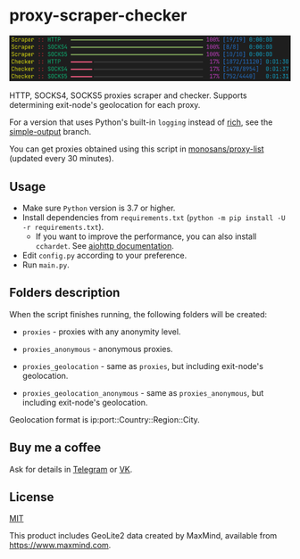 # proxy-scraper-checker

![Screenshot](screenshot.png)

HTTP, SOCKS4, SOCKS5 proxies scraper and checker. Supports determining exit-node's geolocation for each proxy.

For a version that uses Python's built-in `logging` instead of [rich](https://github.com/willmcgugan/rich), see the [simple-output](https://github.com/monosans/proxy-scraper-checker/tree/simple-output) branch.

You can get proxies obtained using this script in [monosans/proxy-list](https://github.com/monosans/proxy-list) (updated every 30 minutes).

## Usage

- Make sure `Python` version is 3.7 or higher.
- Install dependencies from `requirements.txt` (`python -m pip install -U -r requirements.txt`).
  - If you want to improve the performance, you can also install `cchardet`. See [aiohttp documentation](https://docs.aiohttp.org/en/stable/index.html#library-installation).
- Edit `config.py` according to your preference.
- Run `main.py`.

## Folders description

When the script finishes running, the following folders will be created:

- `proxies` - proxies with any anonymity level.

- `proxies_anonymous` - anonymous proxies.

- `proxies_geolocation` - same as `proxies`, but including exit-node's geolocation.

- `proxies_geolocation_anonymous` - same as `proxies_anonymous`, but including exit-node's geolocation.

Geolocation format is ip:port::Country::Region::City.

## Buy me a coffee

Ask for details in [Telegram](https://t.me/monosans) or [VK](https://vk.com/id607137534).

## License

[MIT](LICENSE)

This product includes GeoLite2 data created by MaxMind, available from <https://www.maxmind.com>.
